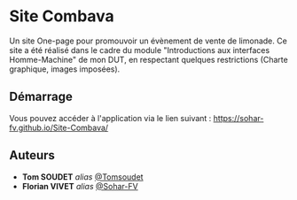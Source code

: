 # Site Combava

Un site One-page pour promouvoir un évènement de vente de limonade. Ce site a été réalisé dans le cadre du module "Introductions aux interfaces Homme-Machine" de mon DUT, en respectant quelques restrictions (Charte graphique, images imposées).

## Démarrage

Vous pouvez accéder à l'application via le lien suivant : https://sohar-fv.github.io/Site-Combava/


## Auteurs

* **Tom SOUDET** _alias_ [@Tomsoudet](https://github.com/Tomsoudet)
* **Florian VIVET** _alias_ [@Sohar-FV](https://github.com/Sohar-FV)
